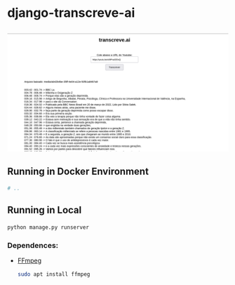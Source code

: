 # django-transcreve-ai
##

![img](docs/screenshot_v1.0.png)

## Running in Docker Environment
```sh
# ..
```

## Running in Local
```sh
python manage.py runserver
```
### Dependences:
- [FFmpeg](https://ffmpeg.org/)
    ```sh
    sudo apt install ffmpeg
    ```

